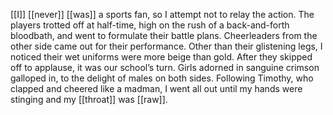 [[I]] [[never]] [[was]] a sports fan, so I attempt not to relay the action. The players trotted off at half-time, high on the rush of a back-and-forth bloodbath, and went to formulate their battle plans. Cheerleaders from the other side came out for their performance. Other than their glistening legs, I noticed their wet uniforms were more beige than gold. After they skipped off to applause, it was our school’s turn. Girls adorned in sanguine crimson galloped in, to the delight of males on both sides. Following Timothy, who clapped and cheered like a madman, I went all out until my hands were stinging and my [[throat]] was [[raw]].